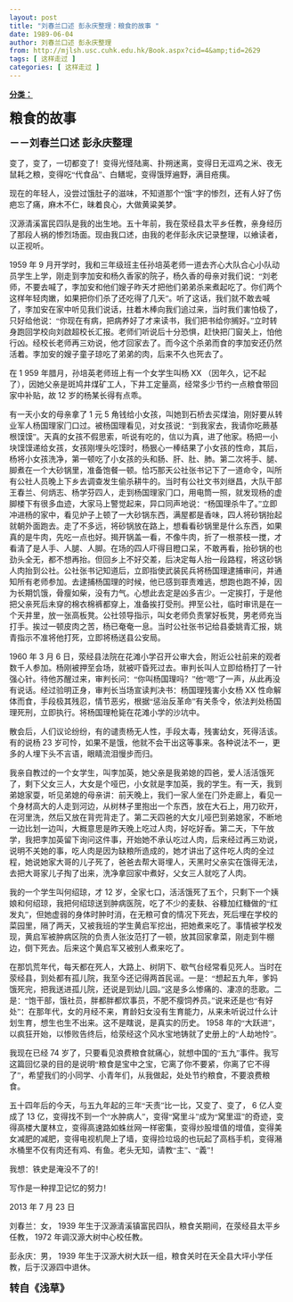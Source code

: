 ```yaml
---
layout: post
title: "刘春兰口述 彭永庆整理：粮食的故事 "
date: 1989-06-04
author: 刘春兰口述 彭永庆整理
from: http://mjlsh.usc.cuhk.edu.hk/Book.aspx?cid=4&amp;tid=2629
tags: [ 这样走过 ]
categories: [ 这样走过 ]
---
```


<div style="margin: 15px 10px 10px 0px;">
<div>
<span id="ctl00_ContentPlaceHolder1_chapter1_SubjectLabel" style="font-weight:bold;text-decoration:underline;">
   分类：
  </span>
</div>
<!--[if gte mso 9]><xml>
 <o:OfficeDocumentSettings>
  <o:AllowPNG/>
 </o:OfficeDocumentSettings>
</xml><![endif]-->
<!--[if gte mso 9]><xml>
 <w:WordDocument>
  <w:View>Normal</w:View>
  <w:Zoom>0</w:Zoom>
  <w:TrackMoves/>
  <w:TrackFormatting/>
  <w:PunctuationKerning/>
  <w:ValidateAgainstSchemas/>
  <w:SaveIfXMLInvalid>false</w:SaveIfXMLInvalid>
  <w:IgnoreMixedContent>false</w:IgnoreMixedContent>
  <w:AlwaysShowPlaceholderText>false</w:AlwaysShowPlaceholderText>
  <w:DoNotPromoteQF/>
  <w:LidThemeOther>EN-US</w:LidThemeOther>
  <w:LidThemeAsian>JA</w:LidThemeAsian>
  <w:LidThemeComplexScript>X-NONE</w:LidThemeComplexScript>
  <w:Compatibility>
   <w:BreakWrappedTables/>
   <w:SnapToGridInCell/>
   <w:WrapTextWithPunct/>
   <w:UseAsianBreakRules/>
   <w:DontGrowAutofit/>
   <w:SplitPgBreakAndParaMark/>
   <w:EnableOpenTypeKerning/>
   <w:DontFlipMirrorIndents/>
   <w:OverrideTableStyleHps/>
   <w:UseFELayout/>
  </w:Compatibility>
  <m:mathPr>
   <m:mathFont m:val="Cambria Math"/>
   <m:brkBin m:val="before"/>
   <m:brkBinSub m:val="&#45;-"/>
   <m:smallFrac m:val="off"/>
   <m:dispDef/>
   <m:lMargin m:val="0"/>
   <m:rMargin m:val="0"/>
   <m:defJc m:val="centerGroup"/>
   <m:wrapIndent m:val="1440"/>
   <m:intLim m:val="subSup"/>
   <m:naryLim m:val="undOvr"/>
  </m:mathPr></w:WordDocument>
</xml><![endif]-->
<!--[if gte mso 9]><xml>
 <w:LatentStyles DefLockedState="false" DefUnhideWhenUsed="true"
  DefSemiHidden="true" DefQFormat="false" DefPriority="99"
  LatentStyleCount="276">
  <w:LsdException Locked="false" Priority="0" SemiHidden="false"
   UnhideWhenUsed="false" QFormat="true" Name="Normal"/>
  <w:LsdException Locked="false" Priority="9" SemiHidden="false"
   UnhideWhenUsed="false" QFormat="true" Name="heading 1"/>
  <w:LsdException Locked="false" Priority="9" QFormat="true" Name="heading 2"/>
  <w:LsdException Locked="false" Priority="9" QFormat="true" Name="heading 3"/>
  <w:LsdException Locked="false" Priority="9" QFormat="true" Name="heading 4"/>
  <w:LsdException Locked="false" Priority="9" QFormat="true" Name="heading 5"/>
  <w:LsdException Locked="false" Priority="9" QFormat="true" Name="heading 6"/>
  <w:LsdException Locked="false" Priority="9" QFormat="true" Name="heading 7"/>
  <w:LsdException Locked="false" Priority="9" QFormat="true" Name="heading 8"/>
  <w:LsdException Locked="false" Priority="9" QFormat="true" Name="heading 9"/>
  <w:LsdException Locked="false" Priority="39" Name="toc 1"/>
  <w:LsdException Locked="false" Priority="39" Name="toc 2"/>
  <w:LsdException Locked="false" Priority="39" Name="toc 3"/>
  <w:LsdException Locked="false" Priority="39" Name="toc 4"/>
  <w:LsdException Locked="false" Priority="39" Name="toc 5"/>
  <w:LsdException Locked="false" Priority="39" Name="toc 6"/>
  <w:LsdException Locked="false" Priority="39" Name="toc 7"/>
  <w:LsdException Locked="false" Priority="39" Name="toc 8"/>
  <w:LsdException Locked="false" Priority="39" Name="toc 9"/>
  <w:LsdException Locked="false" Priority="35" QFormat="true" Name="caption"/>
  <w:LsdException Locked="false" Priority="10" SemiHidden="false"
   UnhideWhenUsed="false" QFormat="true" Name="Title"/>
  <w:LsdException Locked="false" Priority="0" Name="Default Paragraph Font"/>
  <w:LsdException Locked="false" Priority="11" SemiHidden="false"
   UnhideWhenUsed="false" QFormat="true" Name="Subtitle"/>
  <w:LsdException Locked="false" Priority="22" SemiHidden="false"
   UnhideWhenUsed="false" QFormat="true" Name="Strong"/>
  <w:LsdException Locked="false" Priority="20" SemiHidden="false"
   UnhideWhenUsed="false" QFormat="true" Name="Emphasis"/>
  <w:LsdException Locked="false" Priority="59" SemiHidden="false"
   UnhideWhenUsed="false" Name="Table Grid"/>
  <w:LsdException Locked="false" UnhideWhenUsed="false" Name="Placeholder Text"/>
  <w:LsdException Locked="false" Priority="1" SemiHidden="false"
   UnhideWhenUsed="false" QFormat="true" Name="No Spacing"/>
  <w:LsdException Locked="false" Priority="60" SemiHidden="false"
   UnhideWhenUsed="false" Name="Light Shading"/>
  <w:LsdException Locked="false" Priority="61" SemiHidden="false"
   UnhideWhenUsed="false" Name="Light List"/>
  <w:LsdException Locked="false" Priority="62" SemiHidden="false"
   UnhideWhenUsed="false" Name="Light Grid"/>
  <w:LsdException Locked="false" Priority="63" SemiHidden="false"
   UnhideWhenUsed="false" Name="Medium Shading 1"/>
  <w:LsdException Locked="false" Priority="64" SemiHidden="false"
   UnhideWhenUsed="false" Name="Medium Shading 2"/>
  <w:LsdException Locked="false" Priority="65" SemiHidden="false"
   UnhideWhenUsed="false" Name="Medium List 1"/>
  <w:LsdException Locked="false" Priority="66" SemiHidden="false"
   UnhideWhenUsed="false" Name="Medium List 2"/>
  <w:LsdException Locked="false" Priority="67" SemiHidden="false"
   UnhideWhenUsed="false" Name="Medium Grid 1"/>
  <w:LsdException Locked="false" Priority="68" SemiHidden="false"
   UnhideWhenUsed="false" Name="Medium Grid 2"/>
  <w:LsdException Locked="false" Priority="69" SemiHidden="false"
   UnhideWhenUsed="false" Name="Medium Grid 3"/>
  <w:LsdException Locked="false" Priority="70" SemiHidden="false"
   UnhideWhenUsed="false" Name="Dark List"/>
  <w:LsdException Locked="false" Priority="71" SemiHidden="false"
   UnhideWhenUsed="false" Name="Colorful Shading"/>
  <w:LsdException Locked="false" Priority="72" SemiHidden="false"
   UnhideWhenUsed="false" Name="Colorful List"/>
  <w:LsdException Locked="false" Priority="73" SemiHidden="false"
   UnhideWhenUsed="false" Name="Colorful Grid"/>
  <w:LsdException Locked="false" Priority="60" SemiHidden="false"
   UnhideWhenUsed="false" Name="Light Shading Accent 1"/>
  <w:LsdException Locked="false" Priority="61" SemiHidden="false"
   UnhideWhenUsed="false" Name="Light List Accent 1"/>
  <w:LsdException Locked="false" Priority="62" SemiHidden="false"
   UnhideWhenUsed="false" Name="Light Grid Accent 1"/>
  <w:LsdException Locked="false" Priority="63" SemiHidden="false"
   UnhideWhenUsed="false" Name="Medium Shading 1 Accent 1"/>
  <w:LsdException Locked="false" Priority="64" SemiHidden="false"
   UnhideWhenUsed="false" Name="Medium Shading 2 Accent 1"/>
  <w:LsdException Locked="false" Priority="65" SemiHidden="false"
   UnhideWhenUsed="false" Name="Medium List 1 Accent 1"/>
  <w:LsdException Locked="false" UnhideWhenUsed="false" Name="Revision"/>
  <w:LsdException Locked="false" Priority="34" SemiHidden="false"
   UnhideWhenUsed="false" QFormat="true" Name="List Paragraph"/>
  <w:LsdException Locked="false" Priority="29" SemiHidden="false"
   UnhideWhenUsed="false" QFormat="true" Name="Quote"/>
  <w:LsdException Locked="false" Priority="30" SemiHidden="false"
   UnhideWhenUsed="false" QFormat="true" Name="Intense Quote"/>
  <w:LsdException Locked="false" Priority="66" SemiHidden="false"
   UnhideWhenUsed="false" Name="Medium List 2 Accent 1"/>
  <w:LsdException Locked="false" Priority="67" SemiHidden="false"
   UnhideWhenUsed="false" Name="Medium Grid 1 Accent 1"/>
  <w:LsdException Locked="false" Priority="68" SemiHidden="false"
   UnhideWhenUsed="false" Name="Medium Grid 2 Accent 1"/>
  <w:LsdException Locked="false" Priority="69" SemiHidden="false"
   UnhideWhenUsed="false" Name="Medium Grid 3 Accent 1"/>
  <w:LsdException Locked="false" Priority="70" SemiHidden="false"
   UnhideWhenUsed="false" Name="Dark List Accent 1"/>
  <w:LsdException Locked="false" Priority="71" SemiHidden="false"
   UnhideWhenUsed="false" Name="Colorful Shading Accent 1"/>
  <w:LsdException Locked="false" Priority="72" SemiHidden="false"
   UnhideWhenUsed="false" Name="Colorful List Accent 1"/>
  <w:LsdException Locked="false" Priority="73" SemiHidden="false"
   UnhideWhenUsed="false" Name="Colorful Grid Accent 1"/>
  <w:LsdException Locked="false" Priority="60" SemiHidden="false"
   UnhideWhenUsed="false" Name="Light Shading Accent 2"/>
  <w:LsdException Locked="false" Priority="61" SemiHidden="false"
   UnhideWhenUsed="false" Name="Light List Accent 2"/>
  <w:LsdException Locked="false" Priority="62" SemiHidden="false"
   UnhideWhenUsed="false" Name="Light Grid Accent 2"/>
  <w:LsdException Locked="false" Priority="63" SemiHidden="false"
   UnhideWhenUsed="false" Name="Medium Shading 1 Accent 2"/>
  <w:LsdException Locked="false" Priority="64" SemiHidden="false"
   UnhideWhenUsed="false" Name="Medium Shading 2 Accent 2"/>
  <w:LsdException Locked="false" Priority="65" SemiHidden="false"
   UnhideWhenUsed="false" Name="Medium List 1 Accent 2"/>
  <w:LsdException Locked="false" Priority="66" SemiHidden="false"
   UnhideWhenUsed="false" Name="Medium List 2 Accent 2"/>
  <w:LsdException Locked="false" Priority="67" SemiHidden="false"
   UnhideWhenUsed="false" Name="Medium Grid 1 Accent 2"/>
  <w:LsdException Locked="false" Priority="68" SemiHidden="false"
   UnhideWhenUsed="false" Name="Medium Grid 2 Accent 2"/>
  <w:LsdException Locked="false" Priority="69" SemiHidden="false"
   UnhideWhenUsed="false" Name="Medium Grid 3 Accent 2"/>
  <w:LsdException Locked="false" Priority="70" SemiHidden="false"
   UnhideWhenUsed="false" Name="Dark List Accent 2"/>
  <w:LsdException Locked="false" Priority="71" SemiHidden="false"
   UnhideWhenUsed="false" Name="Colorful Shading Accent 2"/>
  <w:LsdException Locked="false" Priority="72" SemiHidden="false"
   UnhideWhenUsed="false" Name="Colorful List Accent 2"/>
  <w:LsdException Locked="false" Priority="73" SemiHidden="false"
   UnhideWhenUsed="false" Name="Colorful Grid Accent 2"/>
  <w:LsdException Locked="false" Priority="60" SemiHidden="false"
   UnhideWhenUsed="false" Name="Light Shading Accent 3"/>
  <w:LsdException Locked="false" Priority="61" SemiHidden="false"
   UnhideWhenUsed="false" Name="Light List Accent 3"/>
  <w:LsdException Locked="false" Priority="62" SemiHidden="false"
   UnhideWhenUsed="false" Name="Light Grid Accent 3"/>
  <w:LsdException Locked="false" Priority="63" SemiHidden="false"
   UnhideWhenUsed="false" Name="Medium Shading 1 Accent 3"/>
  <w:LsdException Locked="false" Priority="64" SemiHidden="false"
   UnhideWhenUsed="false" Name="Medium Shading 2 Accent 3"/>
  <w:LsdException Locked="false" Priority="65" SemiHidden="false"
   UnhideWhenUsed="false" Name="Medium List 1 Accent 3"/>
  <w:LsdException Locked="false" Priority="66" SemiHidden="false"
   UnhideWhenUsed="false" Name="Medium List 2 Accent 3"/>
  <w:LsdException Locked="false" Priority="67" SemiHidden="false"
   UnhideWhenUsed="false" Name="Medium Grid 1 Accent 3"/>
  <w:LsdException Locked="false" Priority="68" SemiHidden="false"
   UnhideWhenUsed="false" Name="Medium Grid 2 Accent 3"/>
  <w:LsdException Locked="false" Priority="69" SemiHidden="false"
   UnhideWhenUsed="false" Name="Medium Grid 3 Accent 3"/>
  <w:LsdException Locked="false" Priority="70" SemiHidden="false"
   UnhideWhenUsed="false" Name="Dark List Accent 3"/>
  <w:LsdException Locked="false" Priority="71" SemiHidden="false"
   UnhideWhenUsed="false" Name="Colorful Shading Accent 3"/>
  <w:LsdException Locked="false" Priority="72" SemiHidden="false"
   UnhideWhenUsed="false" Name="Colorful List Accent 3"/>
  <w:LsdException Locked="false" Priority="73" SemiHidden="false"
   UnhideWhenUsed="false" Name="Colorful Grid Accent 3"/>
  <w:LsdException Locked="false" Priority="60" SemiHidden="false"
   UnhideWhenUsed="false" Name="Light Shading Accent 4"/>
  <w:LsdException Locked="false" Priority="61" SemiHidden="false"
   UnhideWhenUsed="false" Name="Light List Accent 4"/>
  <w:LsdException Locked="false" Priority="62" SemiHidden="false"
   UnhideWhenUsed="false" Name="Light Grid Accent 4"/>
  <w:LsdException Locked="false" Priority="63" SemiHidden="false"
   UnhideWhenUsed="false" Name="Medium Shading 1 Accent 4"/>
  <w:LsdException Locked="false" Priority="64" SemiHidden="false"
   UnhideWhenUsed="false" Name="Medium Shading 2 Accent 4"/>
  <w:LsdException Locked="false" Priority="65" SemiHidden="false"
   UnhideWhenUsed="false" Name="Medium List 1 Accent 4"/>
  <w:LsdException Locked="false" Priority="66" SemiHidden="false"
   UnhideWhenUsed="false" Name="Medium List 2 Accent 4"/>
  <w:LsdException Locked="false" Priority="67" SemiHidden="false"
   UnhideWhenUsed="false" Name="Medium Grid 1 Accent 4"/>
  <w:LsdException Locked="false" Priority="68" SemiHidden="false"
   UnhideWhenUsed="false" Name="Medium Grid 2 Accent 4"/>
  <w:LsdException Locked="false" Priority="69" SemiHidden="false"
   UnhideWhenUsed="false" Name="Medium Grid 3 Accent 4"/>
  <w:LsdException Locked="false" Priority="70" SemiHidden="false"
   UnhideWhenUsed="false" Name="Dark List Accent 4"/>
  <w:LsdException Locked="false" Priority="71" SemiHidden="false"
   UnhideWhenUsed="false" Name="Colorful Shading Accent 4"/>
  <w:LsdException Locked="false" Priority="72" SemiHidden="false"
   UnhideWhenUsed="false" Name="Colorful List Accent 4"/>
  <w:LsdException Locked="false" Priority="73" SemiHidden="false"
   UnhideWhenUsed="false" Name="Colorful Grid Accent 4"/>
  <w:LsdException Locked="false" Priority="60" SemiHidden="false"
   UnhideWhenUsed="false" Name="Light Shading Accent 5"/>
  <w:LsdException Locked="false" Priority="61" SemiHidden="false"
   UnhideWhenUsed="false" Name="Light List Accent 5"/>
  <w:LsdException Locked="false" Priority="62" SemiHidden="false"
   UnhideWhenUsed="false" Name="Light Grid Accent 5"/>
  <w:LsdException Locked="false" Priority="63" SemiHidden="false"
   UnhideWhenUsed="false" Name="Medium Shading 1 Accent 5"/>
  <w:LsdException Locked="false" Priority="64" SemiHidden="false"
   UnhideWhenUsed="false" Name="Medium Shading 2 Accent 5"/>
  <w:LsdException Locked="false" Priority="65" SemiHidden="false"
   UnhideWhenUsed="false" Name="Medium List 1 Accent 5"/>
  <w:LsdException Locked="false" Priority="66" SemiHidden="false"
   UnhideWhenUsed="false" Name="Medium List 2 Accent 5"/>
  <w:LsdException Locked="false" Priority="67" SemiHidden="false"
   UnhideWhenUsed="false" Name="Medium Grid 1 Accent 5"/>
  <w:LsdException Locked="false" Priority="68" SemiHidden="false"
   UnhideWhenUsed="false" Name="Medium Grid 2 Accent 5"/>
  <w:LsdException Locked="false" Priority="69" SemiHidden="false"
   UnhideWhenUsed="false" Name="Medium Grid 3 Accent 5"/>
  <w:LsdException Locked="false" Priority="70" SemiHidden="false"
   UnhideWhenUsed="false" Name="Dark List Accent 5"/>
  <w:LsdException Locked="false" Priority="71" SemiHidden="false"
   UnhideWhenUsed="false" Name="Colorful Shading Accent 5"/>
  <w:LsdException Locked="false" Priority="72" SemiHidden="false"
   UnhideWhenUsed="false" Name="Colorful List Accent 5"/>
  <w:LsdException Locked="false" Priority="73" SemiHidden="false"
   UnhideWhenUsed="false" Name="Colorful Grid Accent 5"/>
  <w:LsdException Locked="false" Priority="60" SemiHidden="false"
   UnhideWhenUsed="false" Name="Light Shading Accent 6"/>
  <w:LsdException Locked="false" Priority="61" SemiHidden="false"
   UnhideWhenUsed="false" Name="Light List Accent 6"/>
  <w:LsdException Locked="false" Priority="62" SemiHidden="false"
   UnhideWhenUsed="false" Name="Light Grid Accent 6"/>
  <w:LsdException Locked="false" Priority="63" SemiHidden="false"
   UnhideWhenUsed="false" Name="Medium Shading 1 Accent 6"/>
  <w:LsdException Locked="false" Priority="64" SemiHidden="false"
   UnhideWhenUsed="false" Name="Medium Shading 2 Accent 6"/>
  <w:LsdException Locked="false" Priority="65" SemiHidden="false"
   UnhideWhenUsed="false" Name="Medium List 1 Accent 6"/>
  <w:LsdException Locked="false" Priority="66" SemiHidden="false"
   UnhideWhenUsed="false" Name="Medium List 2 Accent 6"/>
  <w:LsdException Locked="false" Priority="67" SemiHidden="false"
   UnhideWhenUsed="false" Name="Medium Grid 1 Accent 6"/>
  <w:LsdException Locked="false" Priority="68" SemiHidden="false"
   UnhideWhenUsed="false" Name="Medium Grid 2 Accent 6"/>
  <w:LsdException Locked="false" Priority="69" SemiHidden="false"
   UnhideWhenUsed="false" Name="Medium Grid 3 Accent 6"/>
  <w:LsdException Locked="false" Priority="70" SemiHidden="false"
   UnhideWhenUsed="false" Name="Dark List Accent 6"/>
  <w:LsdException Locked="false" Priority="71" SemiHidden="false"
   UnhideWhenUsed="false" Name="Colorful Shading Accent 6"/>
  <w:LsdException Locked="false" Priority="72" SemiHidden="false"
   UnhideWhenUsed="false" Name="Colorful List Accent 6"/>
  <w:LsdException Locked="false" Priority="73" SemiHidden="false"
   UnhideWhenUsed="false" Name="Colorful Grid Accent 6"/>
  <w:LsdException Locked="false" Priority="19" SemiHidden="false"
   UnhideWhenUsed="false" QFormat="true" Name="Subtle Emphasis"/>
  <w:LsdException Locked="false" Priority="21" SemiHidden="false"
   UnhideWhenUsed="false" QFormat="true" Name="Intense Emphasis"/>
  <w:LsdException Locked="false" Priority="31" SemiHidden="false"
   UnhideWhenUsed="false" QFormat="true" Name="Subtle Reference"/>
  <w:LsdException Locked="false" Priority="32" SemiHidden="false"
   UnhideWhenUsed="false" QFormat="true" Name="Intense Reference"/>
  <w:LsdException Locked="false" Priority="33" SemiHidden="false"
   UnhideWhenUsed="false" QFormat="true" Name="Book Title"/>
  <w:LsdException Locked="false" Priority="37" Name="Bibliography"/>
  <w:LsdException Locked="false" Priority="39" QFormat="true" Name="TOC Heading"/>
 </w:LatentStyles>
</xml><![endif]-->
<!--[if gte mso 10]>
<style>
 /* Style Definitions */
table.MsoNormalTable
	{mso-style-name:"Table Normal";
	mso-tstyle-rowband-size:0;
	mso-tstyle-colband-size:0;
	mso-style-noshow:yes;
	mso-style-priority:99;
	mso-style-parent:"";
	mso-padding-alt:0in 5.4pt 0in 5.4pt;
	mso-para-margin:0in;
	mso-para-margin-bottom:.0001pt;
	mso-pagination:widow-orphan;
	font-size:10.0pt;
	font-family:"Times New Roman";}
</style>
<![endif]-->
<!--StartFragment-->
<p class="MsoNormal">
<o:p>
<b>
<font size="4">
</font>
</b>
</o:p>
</p>
<p class="MsoNormal">
<b>
<span lang="ZH-CN" style="font-family: 宋体;">
<font size="5">
     粮食的故事
    </font>
</span>
<font size="4">
<o:p>
</o:p>
</font>
</b>
</p>
<p class="MsoNormal">
<b>
<font size="4">
<span lang="ZH-CN" style='font-family:宋体;mso-ascii-font-family:
"Times New Roman"'>
     －－刘春兰口述
    </span>
<span lang="ZH-CN">
</span>
<span lang="ZH-CN" style='font-family:宋体;mso-ascii-font-family:"Times New Roman"'>
     彭永庆整理
    </span>
<o:p>
</o:p>
</font>
</b>
</p>
<p class="MsoNormal">
<o:p>
</o:p>
</p>
<p class="MsoNormal">
<span lang="ZH-CN" style='font-family:宋体;mso-ascii-font-family:
"Times New Roman"'>
   变了，变了，一切都变了！变得光怪陆离、扑朔迷离，变得日无逗鸡之米、夜无鼠耗之粮，变得吃“代食品”、白鳝坭，变得饿殍遍野，满目疮痍。
  </span>
<o:p>
</o:p>
</p>
<p class="MsoNormal">
<span lang="ZH-CN" style='font-family:宋体;mso-ascii-font-family:
"Times New Roman"'>
   现在的年轻人，没尝过饿肚子的滋味，不知道那个“饿”字的惨烈，还有人好了伤疤忘了痛，麻木不仁，昧着良心，大做黄粱美梦。
  </span>
<o:p>
</o:p>
</p>
<p class="MsoNormal">
<span lang="ZH-CN" style='font-family:宋体;mso-ascii-font-family:
"Times New Roman"'>
   汉源清溪富民四队是我的出生地。五十年前，我在荥经县太平乡任教，亲身经历了那段人祸的惨烈场面。现由我口述，由我的老伴彭永庆记录整理，以飨读者，以正视听。
  </span>
<o:p>
</o:p>
</p>
<p class="MsoNormal">
  1959
  <span lang="ZH-CN" style='font-family:宋体;mso-ascii-font-family:
"Times New Roman"'>
   年
  </span>
  9
  <span lang="ZH-CN" style='font-family:宋体;mso-ascii-font-family:
"Times New Roman"'>
   月开学时，我和三年级班主任孙培英老师一道去齐心大队合心小队动员学生上学，刚走到李加安和杨久香家的院子，杨久香的母亲对我们说：“刘老师，不要去喊了，李加安和他们嫂子昨天才把他们弟弟杀来煮起吃了。你们两个这样年轻肉嫩，如果把你们杀了还吃得了几天”。听了这话，我们就不敢去喊了，李加安在家中听见我们说话，拄着木棒向我们追过来，当时我们害怕极了，只好给他说：“你现在有病，把病养好了才来读书，我们把书给你搁好。”立时转身跑回学校向刘啟超校长汇报。老师们听说后十分恐惧，赶快把门窗关上，怕他行凶。经校长老师再三劝说，他才回家去了。而今这个杀弟而食的李加安还仍然活着。李加安的嫂子童子琼吃了弟弟的肉，后来不久也死去了。
  </span>
<o:p>
</o:p>
</p>
<p class="MsoNormal">
<span lang="ZH-CN" style='font-family:宋体;mso-ascii-font-family:
"Times New Roman"'>
   在
  </span>
  1 959
  <span lang="ZH-CN" style='font-family:宋体;
mso-ascii-font-family:"Times New Roman"'>
   年腊月，孙培英老师班上有一个女学生叫杨
  </span>
  XX
  <span lang="ZH-CN" style='font-family:宋体;mso-ascii-font-family:"Times New Roman"'>
   （因年久，记不起了），因她父亲是斑鸠井煤矿工人，下井工定量高，经常多少节约一点粮食带回家中补贴，故
  </span>
  12
  <span lang="ZH-CN" style='font-family:宋体;mso-ascii-font-family:"Times New Roman"'>
   岁的杨某长得有点乖。
  </span>
<o:p>
</o:p>
</p>
<p class="MsoNormal">
<span lang="ZH-CN" style='font-family:宋体;mso-ascii-font-family:
"Times New Roman"'>
   有一天小女的母亲拿了
  </span>
  1
  <span lang="ZH-CN" style='font-family:宋体;
mso-ascii-font-family:"Times New Roman"'>
   元
  </span>
  5
  <span lang="ZH-CN" style='font-family:宋体;mso-ascii-font-family:"Times New Roman"'>
   角钱给小女孩，叫她到石桥去买煤油，刚好要从转业军人杨国理家门口过。被杨国理看见，对女孩说：“到我家去，我请你吃蕨基根馍馍”。天真的女孩不假思索，听说有吃的，信以为真，进了他家。杨把一小块馍馍递给女孩，女孩刚埋头吃馍时，杨狠心一棒结果了小女孩的性命，其后，杨将小女孩洗净，第一顿吃了小女孩的头和肠、肝、肚、肺。第二次将手、腿、脚煮在一个大砂锅里，准备饱餐一顿。恰巧那天公社张书记下了一道命令，叫所有公社人员晚上下乡去调查发生偷杀耕牛的。当时有公社文书刘继昌，大队干部王春兰、何炳志、杨学芬四人，走到杨国理家门口，用电筒一照，就发现杨的虚脚楼下有很多血迹，大家马上警觉起来，异口同声地说：“杨国理杀牛了。”立即冲进杨的家中，看见炉子上顿了一大砂锅东西，满屋都是香味，四人将砂锅抬起就朝外面跑去。走了不多远，将砂锅放在路上，想看看砂锅里是什么东西，如果真的是牛肉，先吃一点也好。揭开锅盖一看，不像牛肉，折了一根茶枝一搅，才看清了是人手、人腿、人脚。在场的四人吓得目瞪口呆，不敢再看，抬砂锅的也劲头全无，都不想再抬。但回乡上不好交差，后决定每人抬一段路程，将这砂锅人肉抬到公社。公社张书记知道后，立即指使武装民兵将杨国理逮捕审问，并通知所有老师参加。去逮捕杨国理的时候，他已感到罪责难逃，想跑也跑不掉，因为长期饥饿，骨瘦如柴，没有力气。心想此去定是凶多吉少。一定挨打，于是他把父亲死后未穿的棉衣棉裤都穿上，准备挨打受刑。押至公社，临时审讯是在一个天井里，放一张高板凳。公社领导指示，叫女老师负责掌好板凳，男老师充当打手。挨过一顿皮肉之苦，杨已奄奄一息。当时公社张书记给县委姚青汇报，姚青指示不准将他打死，立即将杨送县公安局。
  </span>
<o:p>
</o:p>
</p>
<p class="MsoNormal">
  1960
  <span lang="ZH-CN" style='font-family:宋体;mso-ascii-font-family:
"Times New Roman"'>
   年
  </span>
  3
  <span lang="ZH-CN" style='font-family:宋体;mso-ascii-font-family:
"Times New Roman"'>
   月
  </span>
  6
  <span lang="ZH-CN" style='font-family:宋体;mso-ascii-font-family:
"Times New Roman"'>
   日，荥经县法院在花滩小学召开公审大会，附近公社前来的观者数千人参加。杨刚被押至会场，就被吓昏死过去。审判长叫人立即给杨打了一针强心针。待他苏醒过来，审判长问：“你叫杨国理吗？”他“嗯”了一声，从此再没有说话。经过验明正身，审判长当场宣读判决书：杨国理残害小女杨
  </span>
  XX
  <span lang="ZH-CN" style='font-family:宋体;mso-ascii-font-family:"Times New Roman"'>
   性命解体而食，手段极其残忍，情节恶劣，根据“惩治反革命”有关条令，依法判处杨国理死刑，立即执行。将杨国理枪毙在花滩小学的沙坑中。
  </span>
<o:p>
</o:p>
</p>
<p class="MsoNormal">
<span lang="ZH-CN" style='font-family:宋体;mso-ascii-font-family:
"Times New Roman"'>
   散会后，人们议论纷纷，有的谴责杨无人性，手段太毒，残害幼女，死得活该。有的说杨
  </span>
  23
  <span lang="ZH-CN" style='font-family:宋体;mso-ascii-font-family:"Times New Roman"'>
   岁可怜，如果不是饿，他就不会干出这等事来。各种说法不一，更多的人埋下头不言语，眼睛流泪慢步而归。
  </span>
<o:p>
</o:p>
</p>
<p class="MsoNormal">
<span lang="ZH-CN" style='font-family:宋体;mso-ascii-font-family:
"Times New Roman"'>
   我亲自教过的一个女学生，叫李加英，她父亲是我弟媳的四爸，爱人活活饿死了，剩下父女三人，大女是个哑巴，小女就是李加英，我的学生。有一天，我到弟媳家耍，听见弟媳的母亲讲：前天晚上，我们一家人坐在门外走廊上，看见一个身材高大的人走到河边，从树林子里抱出一个东西，放在大石上，用刀砍开，在河里洗，然后又放在背兜背走了。第二天四爸的大女儿哑巴到弟媳家，不断地一边比划一边叫，大概意思是昨天晚上吃过人肉，好吃好香。第二天，下午放学，我把李加英留下询问这件事，开始她不承认吃过人肉，后来经过再三劝说，说明不关她的事，吃人肉是因为缺粮所造成的，她才讲出了这件吃人肉的全过程，她说她家大哥的儿子死了，爸爸去帮大哥埋人，天黑时父亲实在饿得无法，去把大哥家儿子掏了出来，洗净拿回家中煮好，父女三人就吃了人肉。
  </span>
<o:p>
</o:p>
</p>
<p class="MsoNormal">
<span lang="ZH-CN" style='font-family:宋体;mso-ascii-font-family:
"Times New Roman"'>
   我的一个学生叫何绍琼，才
  </span>
  12
  <span lang="ZH-CN" style='font-family:
宋体;mso-ascii-font-family:"Times New Roman"'>
   岁，全家七口，活活饿死了五个，只剩下一个姨娘和何绍琼，我把何绍琼送到肿病医院，吃了不少的麦麸、谷糠加红糖做的“红发丸”，但她虚弱的身体时肿时消，在无粮可食的情况下死去，死后埋在学校的菜园里，隔了两天，又被我班的学生黄启军挖出，把她煮来吃了。事情被学校发现，黄启军被肿病区院的负责人张汝范打了一顿，放其回家拿菜，刚走到牛棚边，倒下死去。后来这个黄启军又被别人煮来吃了。
  </span>
<o:p>
</o:p>
</p>
<p class="MsoNormal">
<span lang="ZH-CN" style='font-family:宋体;mso-ascii-font-family:
"Times New Roman"'>
   在那饥荒年代，每天都在死人，大路上、树阴下、歇气台经常看见死人。当时在荥经县，到处都有孤儿院，我至今还记得两首民谣。一是：“想起五九年，爹妈饿死完，把我送进孤儿院，还说是到幼儿园。”这是多么惨痛的、凄凉的悲歌。二是：“饱干部，饿社员，胖都胖都炊事员，不肥不瘦饲养员。”说来还是也“有好处”：在那年代，女的月经不来，育龄妇女没有生育能力，从来未听说过什么计划生育，想生也生不出来。这不是瞎说，是真实的历史。
  </span>
  1958
  <span lang="ZH-CN" style='font-family:宋体;mso-ascii-font-family:"Times New Roman"'>
   年的“大跃进”，以疯狂开始，以惨败告终后，给荥经这个风水宝地铸就了史册上的“人劫地怜”。
  </span>
<o:p>
</o:p>
</p>
<p class="MsoNormal">
<span lang="ZH-CN" style='font-family:宋体;mso-ascii-font-family:
"Times New Roman"'>
   我现在已经
  </span>
  74
  <span lang="ZH-CN" style='font-family:宋体;
mso-ascii-font-family:"Times New Roman"'>
   岁了，只要看见浪费粮食就痛心，就想中国的“五九”事件。我写这篇回忆录的目的是说明“粮食是宝中之宝，它离了你不要紧，你离了它不得了”，希望我们的小同学、小青年们，从我做起，处处节约粮食，不要浪费粮食。
  </span>
<o:p>
</o:p>
</p>
<p class="MsoNormal">
<span lang="ZH-CN" style='font-family:宋体;mso-ascii-font-family:
"Times New Roman"'>
   五十四年后的今天，与五九年起的三年“天责”比一比，又变了、变了，
  </span>
  6
  <span lang="ZH-CN" style='font-family:宋体;mso-ascii-font-family:"Times New Roman"'>
   亿人变成了
  </span>
  13
  <span lang="ZH-CN" style='font-family:宋体;mso-ascii-font-family:"Times New Roman"'>
   亿，变得找不到一个“水肿病人”，变得“窝里斗”成为“窝里逗”的奇迹，变得高楼大厦林立，变得高速路如蛛丝网一样密集，变得炒股增值的增值，变得美女减肥的减肥，变得电视机爬上了墙，变得捡垃圾的也玩起了高档手机，变得潲水桶里不仅有肉还有鸡、有鱼。老头无知，请教“主”、“義”！
  </span>
<o:p>
</o:p>
</p>
<p class="MsoNormal">
<span lang="ZH-CN" style='font-family:宋体;mso-ascii-font-family:
"Times New Roman"'>
   我想：铁史是淹没不了的！
  </span>
<o:p>
</o:p>
</p>
<p class="MsoNormal">
<span lang="ZH-CN" style='font-family:宋体;mso-ascii-font-family:
"Times New Roman"'>
   写作是一种捍卫记忆的努力！
  </span>
<o:p>
</o:p>
</p>
<p class="MsoNormal">
  2013
  <span lang="ZH-CN" style='font-family:宋体;mso-ascii-font-family:
"Times New Roman"'>
   年
  </span>
  7
  <span lang="ZH-CN" style='font-family:宋体;mso-ascii-font-family:
"Times New Roman"'>
   月
  </span>
  23
  <span lang="ZH-CN" style='font-family:宋体;mso-ascii-font-family:
"Times New Roman"'>
   日
  </span>
<o:p>
</o:p>
</p>
<p class="MsoNormal">
<o:p>
</o:p>
</p>
<p class="MsoNormal">
<span lang="ZH-CN" style='font-family:宋体;mso-ascii-font-family:
"Times New Roman"'>
   刘春兰：女，
  </span>
  1939
  <span lang="ZH-CN" style='font-family:宋体;
mso-ascii-font-family:"Times New Roman"'>
   年生于汉源清溪镇富民四队，粮食关期间，在荥经县太平乡任教，
  </span>
  1972
  <span lang="ZH-CN" style='font-family:宋体;mso-ascii-font-family:"Times New Roman"'>
   年调汉源大树中心校任教。
  </span>
<o:p>
</o:p>
</p>
<p class="MsoNormal">
<span lang="ZH-CN" style='font-family:宋体;mso-ascii-font-family:
"Times New Roman"'>
   彭永庆：男，
  </span>
  1939
  <span lang="ZH-CN" style='font-family:宋体;
mso-ascii-font-family:"Times New Roman"'>
   年生于汉源大树大跃一组，粮食关时在天全县大坪小学任教，后于汉源四中退休。
  </span>
<o:p>
</o:p>
</p>
<p class="MsoNormal">
<o:p>
</o:p>
</p>
<p class="MsoNormal">
<span lang="ZH-CN" style='font-family:宋体;mso-ascii-font-family:
"Times New Roman"'>
<b>
<font size="4">
     转自《浅草》
    </font>
</b>
</span>
<o:p>
</o:p>
</p>
<!--EndFragment-->
</div>
